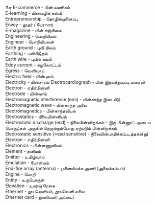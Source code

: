 #ஏ 
E-commerce - மின் வணிகம்\
E-learning - மின்வழிக் கல்வி\
Entrepreneurship - தொழில்முனைப்பு\
Envoy - தூதர் / பேராளர்\
E-magazine - மின் சஞ்சிகை\
Engineering - பொறியியல்\
Engineer - பொறியியலன்\
Earth ground - புவி நிலம்\
Earthing - புவியிடுதல்\
Earth wire - புவிக் கம்பி\
Eddy current - சுழலோட்டம்\
Egress - வெளிவாய்\
Electric field - மின்புலம்\
Electricity - மின்சாரம்
Electrocardiograph - மின் இதயத்துடிப்பு வரைவி\
Electron - எதிர்மின்னி\
Electrode - மின்வாய்\
Electromagnetic interference (emi) - மின்காந்த இடையீடு\
Electromagnetic wave - மின்காந்த அலை\
Electromagnetics - மின்காந்தவியல்\
Electrostatics - நிலைமின்னியல்\
Electrostatic discharge (esd) - நிலைமின்னிறக்கம் - இரு மின்னூட்டமுடைய பொருட்கள் அருகில் நெருங்கும்போது ஏற்படும் மின்னிறக்கம்\
Electrostatic sensitive (=esd sensitive) - நிலைமின்பாதிக்கப்படத்தக்க(து)\
Electron - எதிர்மின்னி\
Electronics - மின்னணுவியல்\
Element - தனிமம்\
Emitter - உமிழ்வாய்\
Emulation - போன்மம்\
End-fire array (antenna) - முனையியக்க அணி (அலைக்கம்பம்)\
Engine - பொறி\
Entity - உருபொருள்\
Elevation - உயர்வு ரேகை\
Ethernet - தூயவெளியம், தூயவெளி வலை\
Ethernet card - தூயவெளி அட்டை\